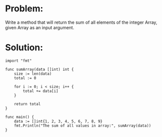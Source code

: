 # Problem:
Write a method that will return the sum of all elements of the integer Array, given Array as an input argument.

# Solution:
```
import "fmt"

func sumArray(data []int) int {
	size := len(data)
	total := 0

	for i := 0; i < size; i++ {
		total += data[i]
	}

	return total
}

func main() {
	data := []int{1, 2, 3, 4, 5, 6, 7, 8, 9}
	fmt.Println("The sum of all values in array:", sumArray(data))
}
```
